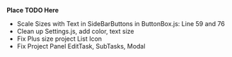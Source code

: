 **Place TODO Here**
- Scale Sizes with Text in SideBarButtons in ButtonBox.js: Line 59 and 76
- Clean up Settings.js, add color, text size
- Fix Plus size project List Icon
- Fix Project Panel EditTask, SubTasks, Modal